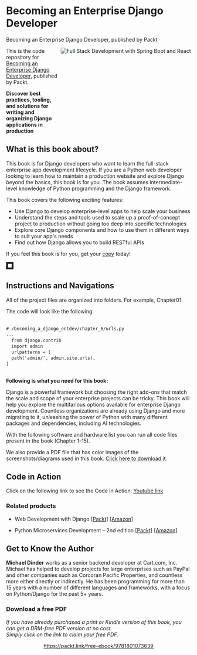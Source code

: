 # Becoming an Enterprise Django Developer		
Becoming an Enterprise Django Developer, published by Packt

<a href="https://www.packtpub.com/product/becoming-an-enterprise-django-developer/9781801073639"><img src="https://static.packt-cdn.com/products/9781801073639/cover/smaller" alt="Full Stack Development with Spring Boot and React" height="256px" align="right"></a>

This is the code repository for [Becoming an Enterprise Django Developer](https://www.packtpub.com/product/becoming-an-enterprise-django-developer/9781801073639), published by Packt.

**Discover best practices, tooling, and solutions for writing and organizing Django applications in production**

## What is this book about?

This book is for Django developers who want to learn the full-stack enterprise app development lifecycle. If you are a Python web developer looking to learn how to maintain a production website and explore Django beyond the basics, this book is for you. The book assumes intermediate-level knowledge of Python programming and the Django framework.	

This book covers the following exciting features:

*	Use Django to develop enterprise-level apps to help scale your business
* Understand the steps and tools used to scale up a proof-of-concept project to production without going too deep into specific technologies
* Explore core Django components and how to use them in different ways to suit your app's needs
* Find out how Django allows you to build RESTful APIs

If you feel this book is for you, get your [copy](https://www.amazon.com/dp/1801070946) today!

<a href="https://www.packtpub.com/?utm_source=github&utm_medium=banner&utm_campaign=GitHubBanner"><img src="https://raw.githubusercontent.com/PacktPublishing/GitHub/master/GitHub.png" 
alt="https://www.packtpub.com/" border="5" /></a>


## Instructions and Navigations
All of the project files are organized into folders. For example, Chapter01.

The code will look like the following:

```

# /becoming_a_django_entdev/chapter_6/urls.py
...
  from django.contrib
  import admin
  urlpatterns = [
  path('admin/', admin.site.urls),
]


```

**Following is what you need for this book:**

Django is a powerful framework but choosing the right add-ons that match the scale and scope of your enterprise projects can be tricky. This book will help you explore the multifarious options available for enterprise Django development. Countless organizations are already using Django and more migrating to it, unleashing the power of Python with many different packages and dependencies, including AI technologies.

With the following software and hardware list you can run all code files present in the book (Chapter 1-15).

We also provide a PDF file that has color images of the screenshots/diagrams used in this book. [Click here to download it](https://packt.link/F2QLv).

## Code in Action

Click on the following link to see the Code in Action: [Youtube link](https://bit.ly/3HQDP9Z)

### Related products <Other books you may enjoy>
* Web Development with Django [[Packt]](https://www.packtpub.com/product/web-development-with-django/9781839212505) [[Amazon]](https://www.amazon.com/Web-Development-Django-applications-Python-based/dp/1839212500)

* Python Microservices Development – 2nd edition [[Packt]](https://www.packtpub.com/product/python-microservices-development-second-edition/9781801076302) [[Amazon]](https://www.amazon.com/Python-Microservices-Development-lightweight-microservices/dp/1801076308)

## Get to Know the Author
**Michael Dinder** works as a senior backend developer at Cart.com, Inc. Michael has helped to develop projects for large enterprises such as PayPal and other companies such as Corcoran Pacific Properties, and countless more either directly or indirectly. He has been programming for more than 15 years with a number of different languages and frameworks, with a focus on Python/Django for the past 5+ years.

### Download a free PDF

 <i>If you have already purchased a print or Kindle version of this book, you can get a DRM-free PDF version at no cost.<br>Simply click on the link to claim your free PDF.</i>
<p align="center"> <a href="https://packt.link/free-ebook/9781801073639">https://packt.link/free-ebook/9781801073639 </a> </p>